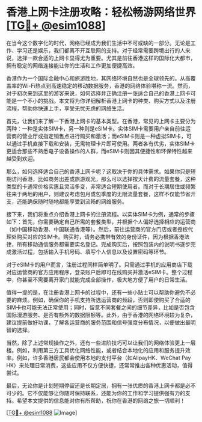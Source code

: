 # 香港上网卡注册攻略：轻松畅游网络世界[[TG💪+ @esim1088](https://t.me/s/esim1088)]

在当今这个数字化的时代，网络已经成为我们生活中不可或缺的一部分。无论是工作、学习还是娱乐，我们都离不开互联网的支持。对于经常需要跨境出行的人来说，选择一款合适的上网卡显得尤为重要。尤其是前往香港这样的国际化大都市，拥有稳定的网络连接能让你的生活和工作更加便捷高效。

香港作为一个国际金融中心和旅游胜地，其网络环境自然也是全球领先的。从高覆盖率的Wi-Fi热点到高速稳定的移动数据服务，香港的网络体验堪称一流。然而，对于初次来到这里的游客来说，如何选择并正确注册一张适合自己的香港上网卡可能是一个不小的挑战。本文将为你详细解析香港上网卡的种类、购买方式以及注册流程，帮助你快速上手，享受无忧无虑的网络生活。

首先，让我们来了解一下香港上网卡的基本类型。在香港，常见的上网卡主要分为两种：一种是实体SIM卡，另一种则是eSIM卡。实体SIM卡需要用户亲自前往运营商的营业厅或指定销售点进行购买和激活；而eSIM卡则是一种虚拟SIM卡，可以通过手机直接下载和安装，无需物理卡片即可使用。两者各有优劣，实体SIM卡更适合那些不熟悉电子设备操作的人群，而eSIM卡则因其便捷性和环保特性越来越受到欢迎。

那么，如何选择适合自己的香港上网卡呢？这取决于你的具体需求。如果你只是短期访问香港，比如商务出差或旅游观光，那么可以选择按天计费的流量套餐，这种类型的卡通常价格实惠且灵活多变，非常适合短期使用者。而对于长期居住或频繁往来于两地的用户，则建议考虑包月或包季度的无限流量套餐，这样不仅能节省开支，还能确保随时随地都能享受到流畅的网络服务。

接下来，我们将重点介绍香港上网卡的注册流程。以实体SIM卡为例，通常的步骤如下：首先，你需要确定自己所需的套餐类型，并根据个人偏好选择相应的运营商（如中国移动香港、中国联通香港等）。然后，前往运营商的官方门店或者授权代理处购买对应的SIM卡。购买时，请务必携带有效的身份证件，因为根据香港法律，所有移动通信服务都需要实名登记。完成购买后，按照包装内的说明书逐步完成激活过程，包括输入手机号码、填写个人信息以及设置密码等环节。

对于eSIM卡的用户而言，注册过程同样简单明了。只需通过手机的应用商店下载对应运营商的官方应用程序，登录账户后即可在线购买并激活eSIM卡。整个过程中，你甚至不需要离开家门就能完成全部操作，极大地方便了用户的日常生活。

值得一提的是，在注册香港上网卡的过程中，还有一些小贴士可以帮助你避免不必要的麻烦。例如，确保你的手机支持所选运营商的频段，否则即使购买了合适的SIM卡也可能无法正常使用；同时，留意不同套餐之间的细节差异，比如是否包含国际漫游服务、是否有额外的数据限额等。此外，由于香港的网络环境较为复杂，建议提前做好功课，了解各运营商的服务范围和信号强度分布情况，以便做出最明智的选择。

当然，除了上述常规操作之外，还有一些进阶技巧可以让我们的网络体验更上一层楼。例如，利用第三方工具优化网络性能，或者结合本地化的应用和服务提升效率。例如，许多香港居民都会使用本地的支付平台（如AlipayHK、WeChat Pay HK）来处理日常消费，这些应用不仅方便快捷，还常常推出各种优惠活动，值得尝试。

最后，无论你是计划短期停留还是长期定居，拥有一张优质的香港上网卡都是必不可少的。它不仅能够让你随时保持联系，还能为你的工作和学习提供强有力的支持。希望本文提供的信息能对你有所帮助，祝你在香港的网络之旅一切顺利！

[[TG💪+ @esim1088](https://t.me/s/esim1088) ![Image](https://i.postimg.cc/4NQfJmqS/Snipaste-2025-05-13-00-14-12.png)]